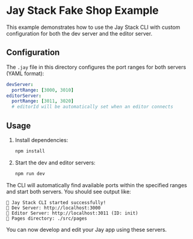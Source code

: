 # Jay Stack Fake Shop Example

This example demonstrates how to use the Jay Stack CLI with custom configuration for both the dev server and the editor server.

## Configuration

The `.jay` file in this directory configures the port ranges for both servers (YAML format):

```yaml
devServer:
  portRange: [3000, 3010]
editorServer:
  portRange: [3011, 3020]
  # editorId will be automatically set when an editor connects
```

## Usage

1. Install dependencies:
   ```bash
   npm install
   ```
2. Start the dev and editor servers:
   ```bash
   npm run dev
   ```

The CLI will automatically find available ports within the specified ranges and start both servers. You should see output like:

```
🚀 Jay Stack CLI started successfully!
📱 Dev Server: http://localhost:3000
🎨 Editor Server: http://localhost:3011 (ID: init)
📁 Pages directory: ./src/pages
```

You can now develop and edit your Jay app using these servers. 